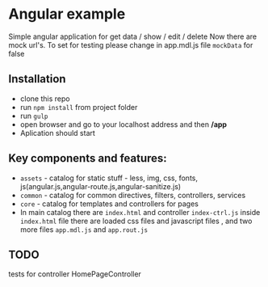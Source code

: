 # Angular example

Simple angular application for get data / show / edit / delete
Now there are mock url's.
To set for testing please change in app.mdl.js file `mockData` for false


## Installation
* clone this repo
* run `npm install` from project folder
* run `gulp`
* open browser and go to your localhost address  and then  **/app**
* Aplication should start

## Key components and features:
* `assets` - catalog for static stuff - less, img, css, fonts, js(angular.js,angular-route.js,angular-sanitize.js)
* `common` - catalog for common directives, filters, controllers, services
* `core` - catalog for templates and controllers for pages
* In main catalog there are `index.html` and controller `index-ctrl.js` inside `index.html` file there are loaded css files and javascript files ,
  and two more files `app.mdl.js` and `app.rout.js`

## TODO
tests for controller HomePageController